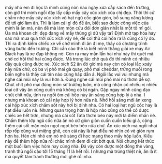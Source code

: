 mấy nhỏ em đi học là mình cũng nôn nao ngày xưa cắp sách đến trường, còn giờ thì mình ngồi đây lấy cấp mấy cây xúc xích của chị đẹp. Thôi thì cứ chấm nhẹ mấy cây xúc xích vô hạt ngũ cốc giòn giòn, bổ sung năng lượng để tới giờ làm ăn. Thì là làm cái gì đó để ăn, biết sao được công việc của mình là ăn mà, nên để mà làm món cứu đói đơn giản nhất là một tô mì gói. Ủa mà khoan chị đẹp đang về mấy thùng gì dữ vậy ta? Định mở tạp hóa hay sao mà mua quá trời xúc xích vậy nè, để coi thử coi hóa ra là cũng có lý do. Thì ra định kiếm chiếc xe về chở mình đi ăn đi mẹ, thấy có chương trình vững bước đến trường. Chỉ cần cào thẻ là biết mình thắng giải xe máy Air Black hay là xe đạp không nè. Còn ra may mắn lần hai như này thì quét mã chờ cơ hội thứ hai cũng được. Mà trong lúc chờ quà đó thì mình có nhiêu đây quà cũng được nè. Xúc xích S2 ăn đó giờ mà nay còn có loại lắc xoáy này nữa chứ, có ba vị phô mai gà quay, phô mai cheddar, trứng muối rong biển nghe là thấy cái tên nào cũng hấp dẫn á. Ngồi lắc vui vui nhưng mà nghe cái mùi này là vui hơn á. Đúng nghe cái mùi phô mai nó thơm dễ sợ. Chút chít phô mai đúng món sở trường luôn, mà công nhận có nhiều vị nhiều loại cỡ vậy ăn cũng cuốn mà không có bị ngán. Gặp ngay mình cũng đạo chút chít nữa, tính ra ngồi ôm cái hộp này ăn sáng cũng hợp lý á nha. I nhưng mà khoan có cái này hợp lý hơn nữa nè. Nhớ hồi sáng mới ăn xong cái hộp xúc xích chấm sốt này hơi bị dính nha. Có hai loại hạt ngũ cốc hay là hạt điều luôn nè. Nhưng quan trọng hơn là hộp nào cũng có thể có được chiếc xe hết trơn, nhưng mà cái sốt Tata thơm béo này mới là điểm nhấn nè. Chấm thêm lớp ngũ cốc nữa ăn nó cứ giòn giòn cuốn cuốn kiểu gì á, cộng thêm cái sốt mặn mặn ngọt ngọt béo béo nữa chứ. Ăn xúc xích mà ngồi nhai rốp rốp cũng vui miệng ghê, còn cái này là hạt điều nè nhìn có vẻ giòn rụm hơn ha. Hèn chi nhỏ em nó mê sáng đi học mang theo mấy hộp luôn. Kiểu này để thêm hộp nữa rồi chắc mình đem đi cất bớt quá. Nói chung kết thúc một buổi làm việc hôm nay cũng nhà. Đã vậy còn được một đống thẻ vàng, tranh thủ ngồi cào tới 15 tháng 11 là hết rồi. I nhưng mà trúng thiệt nè, ăn là ít mà quyết tâm tranh thưởng mới ghê rồi nha.